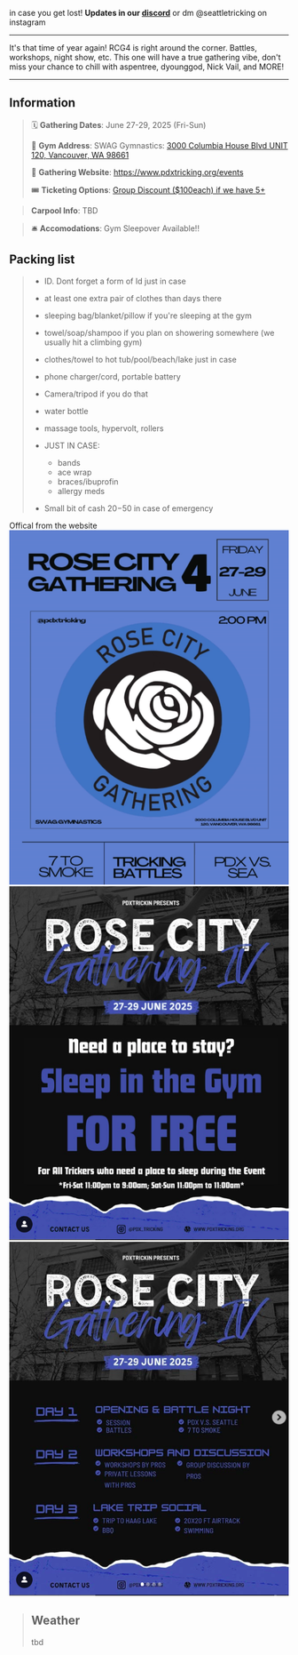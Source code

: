 <!-- # Rose City Gathering 3 Field Trip -->

in case you get lost!
**Updates in our [discord](https://discord.gg/mGM4Htgj)**
or dm @seattletricking on instagram

---

It's that time of year again! RCG4 is right around the corner. Battles, workshops, night show, etc. This one will have a true gathering vibe, don't miss your chance to chill with aspentree, dyounggod, Nick Vail, and MORE!

---

## Information

> 🗓️ **Gathering Dates**: June 27-29, 2025 (Fri-Sun)
>
> 🧭 **Gym Address**: SWAG Gymnastics:
> [3000 Columbia House Blvd UNIT 120, Vancouver, WA 98661](https://maps.app.goo.gl/PqUbNASYdWzkPLmu6)
>
> 🔗 **Gathering Website**: https://www.pdxtricking.org/events
>
> 🎟️ **Ticketing Options**: [Group Discount ($100each) if we have 5+](https://www.pdxtricking.org/events)

> **Carpool Info**:
> TBD

<!-- >
> **To PDX**
>
> Leaving Friday Morning:
>
> - Di's car from fremont 10am (2/5):Di, Taylor, \_**\_, \_\_**, \_\_\_\_
>
> Leaving Friday 2pmish:
>
> - Jeremy's car from Tukwila (4/4): Jeremy, Jon, Jared, Michael
>
> Maybe :
>
> - Ariel's Car
> - Ricky's Car
>
> **From PDX**
>
> Leaving Sunday early afternoonish:
>
> - Jeremy's car to Tukwila (2/4): Jeremy, Jon, \_**\_, \_\_**
>
> - jared, krissy, michael might be going with Jeremy or another car depending on water activities
>
> Leaving Sunday late Afternoon:
>
> - Di's car to Fremont: Di, Taylor, \_**\_, \_\_**, \_\_\_\_ -->

> 🛎️ **Accomodations**: Gym Sleepover Available!!

<!--
> Who: Aj, Jared, Krissy, Jeremy, Taylor, Di, Michael, Jon
> Maybe Ariel, Ricky -->

## Packing list

> - ID. Dont forget a form of Id just in case
> - at least one extra pair of clothes than days there
> - sleeping bag/blanket/pillow if you're sleeping at the gym
> - towel/soap/shampoo if you plan on showering somewhere (we usually hit a climbing gym)
> - clothes/towel to hot tub/pool/beach/lake just in case
> - phone charger/cord, portable battery
> - Camera/tripod if you do that
> - water bottle
> - massage tools, hypervolt, rollers
> - JUST IN CASE:
>
>   - bands
>   - ace wrap
>   - braces/ibuprofin
>   - allergy meds
>
> - Small bit of cash $20-$50 in case of emergency

Offical from the website
<img src="./events/2024rcg4/rcg_flyer.png" alt="rcg flyer" class="responsive-image">
<img src="./events/2024rcg4/rcg_sleepover.png" alt="rcg sleepover" class="responsive-image">
<img src="./events/2024rcg4/rcg_schedule.png" alt="rcg schedule" class="responsive-image">

> ## Weather
>
> tbd
